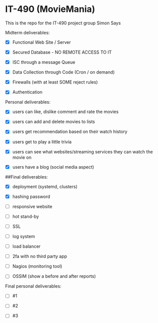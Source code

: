 # IT-490 (MovieMania)
This is the repo for the IT-490 project group Simon Says

Midterm deliverables:

- [x] Functional Web Site / Server

- [x] Secured Database - NO REMOTE ACCESS TO IT

- [x] ISC through a message Queue

- [x] Data Collection through Code (Cron / on demand)

- [x] Firewalls (with at least SOME reject rules)

- [x] Authentication


Personal deliverables:

- [x] users can like, dislike comment and rate the movies
  
- [x] users can add and delete movies to lists
      
- [x] users get recommendation based on their watch history
      
- [x] users get to play a little trivia
      
- [x] users can see what websites/streaming services they can watch the movie on
      
- [x] users have a blog (social media aspect)

##Final deliverables:

- [x] deployment (systemd, clusters)
      
- [x] hashing password
      
- [ ] responsive website
      
- [ ] hot stand-by
      
- [ ] SSL
      
- [ ] log system
      
- [ ] load balancer
      
- [ ] 2fa with no third party app
- [ ] Nagios (monitoring tool)
- [ ] OSSIM (show a before and after reports)

Final personal deliverables:

- [ ] #1
- [ ] #2
- [ ] #3


